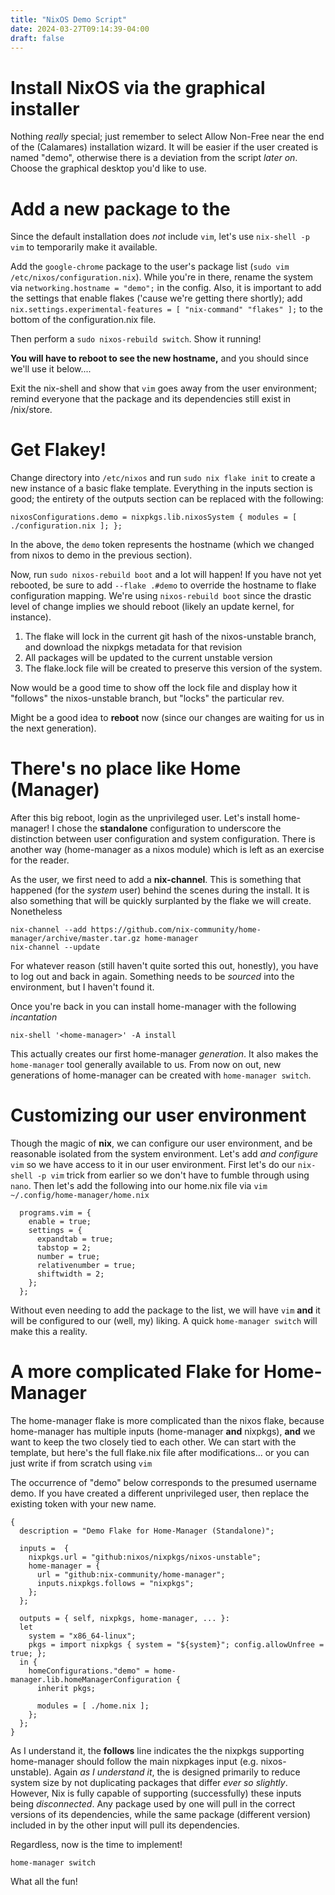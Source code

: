 ```yaml
---
title: "NixOS Demo Script"
date: 2024-03-27T09:14:39-04:00
draft: false
---
```


# Install NixOS via the graphical installer

Nothing _really_ special; just remember to select Allow Non-Free near the end of the (Calamares) installation wizard.
It will be easier if the user created is named "demo", otherwise there is a deviation from the script _later on_.
Choose the graphical desktop you'd like to use.

# Add a new package to the 

Since the default installation does *not* include `vim`, let's use `nix-shell -p vim` to temporarily make it available.

Add the `google-chrome` package to the user's package list (`sudo vim /etc/nixos/configuration.nix`).
While you're in there, rename the system via `networking.hostname = "demo";` in the config.
Also, it is important to add the settings that enable flakes ('cause we're getting there shortly); add `nix.settings.experimental-features = [ "nix-command" "flakes" ];` to the bottom of the configuration.nix file.

Then perform a `sudo nixos-rebuild switch`. Show it running!

**You will have to reboot to see the new hostname,** and you should since we'll use it below....

Exit the nix-shell and show that `vim` goes away from the user environment; remind everyone that the package and its dependencies still exist in /nix/store.

# Get Flakey!

Change directory into `/etc/nixos` and run `sudo nix flake init` to create a new instance of a basic flake template. Everything in the inputs section is good; the entirety of the outputs section can be replaced with the following:

```
nixosConfigurations.demo = nixpkgs.lib.nixosSystem { modules = [ ./configuration.nix ]; };
```

In the above, the `demo` token represents the hostname (which we changed from nixos to demo in the previous section).

Now, run `sudo nixos-rebuild boot` and a lot will happen!
If you have not yet rebooted, be sure to add `--flake .#demo` to override the hostname to flake configuration mapping.
We're using `nixos-rebuild boot` since the drastic level of change implies we should reboot (likely an update kernel, for instance).

1. The flake will lock in the current git hash of the nixos-unstable branch, and download the nixpkgs metadata for that revision
2. All packages will be updated to the current unstable version
3. The flake.lock file will be created to preserve this version of the system.

Now would be a good time to show off the lock file and display how it "follows" the nixos-unstable branch, but "locks" the particular rev.

Might be a good idea to **reboot** now (since our changes are waiting for us in the next generation).

# There's no place like Home (Manager)

After this big reboot, login as the unprivileged user.
Let's install home-manager!
I chose the **standalone** configuration to underscore the distinction between user configuration and system configuration.
There is another way (home-manager as a nixos module) which is left as an exercise for the reader.

As the user, we first need to add a **nix-channel**.
This is something that happened (for the *system* user) behind the scenes during the install.
It is also something that will be quickly surplanted by the flake we will create.
Nonetheless

```
nix-channel --add https://github.com/nix-community/home-manager/archive/master.tar.gz home-manager
nix-channel --update
```

For whatever reason (still haven't quite sorted this out, honestly), you have to log out and back in again.
Something needs to be *sourced* into the environment, but I haven't found it.

Once you're back in you can install home-manager with the following *incantation*

```
nix-shell '<home-manager>' -A install
```

This actually creates our first home-manager *generation*.
It also makes the `home-manager` tool generally available to us.
From now on out, new generations of home-manager can be created with `home-manager switch`.

# Customizing our user environment

Though the magic of **nix**, we can configure our user environment, and be reasonable isolated from the system environment.
Let's add *and configure* `vim` so we have access to it in our user environment.
First let's do our `nix-shell -p vim` trick from earlier so we don't have to fumble through using `nano`.
Then let's add the following into our home.nix file via `vim ~/.config/home-manager/home.nix`

```
  programs.vim = {
    enable = true;
    settings = {
      expandtab = true;
      tabstop = 2;
      number = true;
      relativenumber = true;
      shiftwidth = 2;
    };
  };
```

Without even needing to add the package to the list, we will have `vim` **and** it will be configured to our (well, my) liking.
A quick `home-manager switch` will make this a reality.

# A more complicated Flake for Home-Manager

The home-manager flake is more complicated than the nixos flake, because home-manager has multiple inputs (home-manager **and** nixpkgs), **and** we want to keep the two closely tied to each other.
We can start with the template, but here's the full flake.nix file after modifications... or you can just write if from scratch using `vim`

The occurrence of "demo" below corresponds to the presumed username demo. If you have created a different unprivileged user, then replace the existing token with your new name.

```
{
  description = "Demo Flake for Home-Manager (Standalone)";

  inputs =  {
    nixpkgs.url = "github:nixos/nixpkgs/nixos-unstable";
    home-manager = {
      url = "github:nix-community/home-manager";
      inputs.nixpkgs.follows = "nixpkgs";
    };
  };

  outputs = { self, nixpkgs, home-manager, ... }:
  let
    system = "x86_64-linux";
    pkgs = import nixpkgs { system = "${system}"; config.allowUnfree = true; };
  in {
    homeConfigurations."demo" = home-manager.lib.homeManagerConfiguration {
      inherit pkgs;

      modules = [ ./home.nix ];
    };
  };
}
```

As I understand it, the **follows** line indicates the the nixpkgs supporting home-manager should follow the main nixpkages input (e.g. nixos-unstable).
Again *as I understand it*, the is designed primarily to reduce system size by not duplicating packages that differ *ever so slightly*.
However, Nix is fully capable of supporting (successfully) these inputs being *disconnected*.
Any package used by one will pull in the correct versions of its dependencies, while the same package (different version) included in by the other input will pull its dependencies.

Regardless, now is the time to implement!

```
home-manager switch
```

What all the fun!
